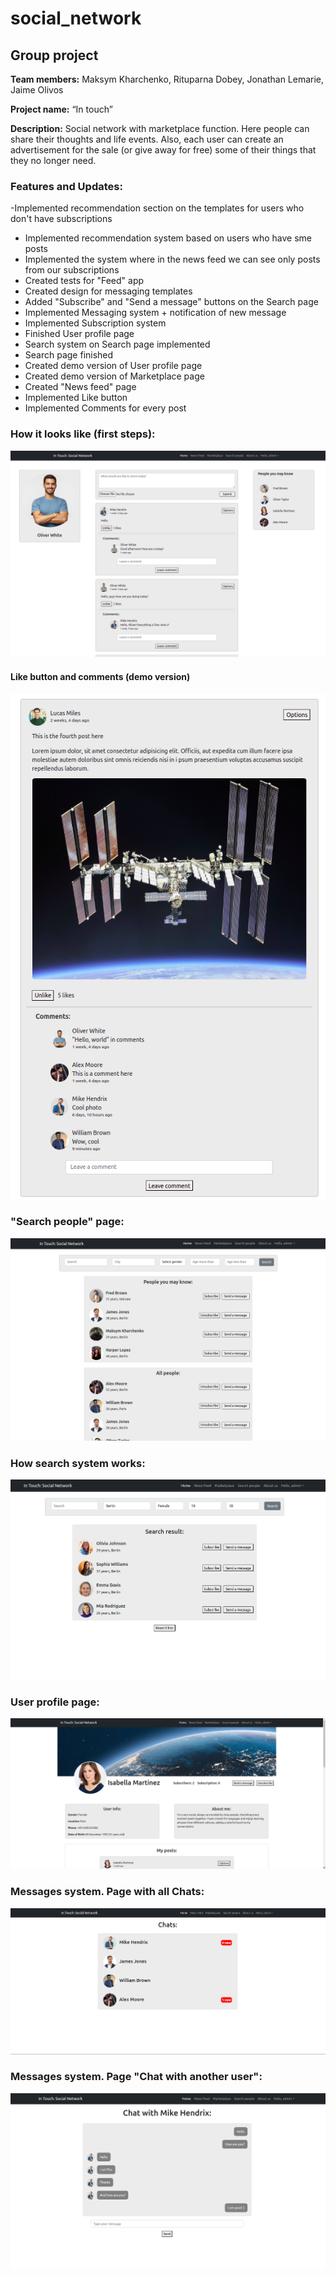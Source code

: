 # social_network

## Group project  
  
**Team members:**  Maksym Kharchenko, Rituparna Dobey, Jonathan Lemarie, Jaime Olivos  
  
**Project name:** “In touch”  
  
**Description:** Social network with marketplace function. Here people can share their thoughts and life events. 
Also, each user can create an advertisement for the sale (or give away for free) some of their things that they no longer need.  
  
### Features and Updates:  
-Implemented recommendation section on the templates for users who don't have subscriptions
- Implemented recommendation system based on users who have sme posts
- Implemented the system where in the news feed we can see only posts from our subscriptions
- Created tests for "Feed" app
- Created design for messaging templates 
- Added "Subscribe" and "Send a message" buttons on the Search page
- Implemented Messaging system + notification of new message
- Implemented Subscription system
- Finished User profile page
- Search system on Search page implemented
- Search page finished
- Created demo version of User profile page
- Created demo version of Marketplace page
- Created "News feed" page
- Implemented Like button
- Implemented Comments for every post
  
### How it looks like (first steps):  
  
![news_feed](./media/for_readme/news_feed.png)   
  
#### Like button and comments (demo version)
  
![post](./media/for_readme/post.png)   
  
### "Search people" page:  
  
![Search people](./media/for_readme/search_people.png)   
  
### How search system works:
  
![search system](./media/for_readme/search_system.png) 
  
### User profile page:
  
![User profile](./media/for_readme/user_profile.png) 

  
### Messages system. Page with all Chats:  
  
![Chats](./media/for_readme/chats.png) 
  
### Messages system. Page "Chat with another user":  
  
![Chats_with](./media/for_readme/chat_with.png) 
  


